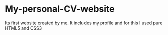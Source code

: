 # My-personal-CV-website
Its first website created by me.
It includes my profile and for this I used pure HTML5 and CSS3
